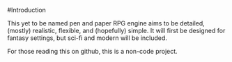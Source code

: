 #Introduction

This yet to be named pen and paper RPG engine aims to be detailed, (mostly) realistic, flexible, and (hopefully) simple.
It will first be designed for fantasy settings, but sci-fi and modern will be included.

For those reading this on github, this is a non-code project.
